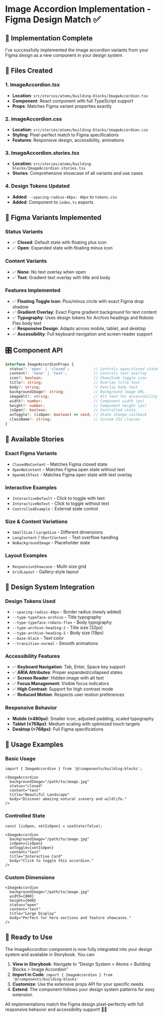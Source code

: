 # Image Accordion Implementation - Figma Design Match ✅

## 🎯 Implementation Complete

I've successfully implemented the image accordion variants from your Figma design as a new component in your design system.

## 📁 **Files Created**

### 1. **ImageAccordion.tsx**
- **Location**: `src/stories/atoms/building-blocks/ImageAccordion.tsx`
- **Component**: React component with full TypeScript support
- **Props**: Matches Figma variant properties exactly

### 2. **imageAccordion.css**
- **Location**: `src/stories/atoms/building-blocks/imageAccordion.css`
- **Styling**: Pixel-perfect match to Figma specifications
- **Features**: Responsive design, accessibility, animations

### 3. **ImageAccordion.stories.tsx**
- **Location**: `src/stories/atoms/building-blocks/ImageAccordion.stories.tsx`
- **Stories**: Comprehensive showcase of all variants and use cases

### 4. **Design Tokens Updated**
- **Added**: `--spacing-radius-48px: 48px` to `tokens.css`
- **Added**: Component to `index.ts` exports

## 🎨 **Figma Variants Implemented**

### **Status Variants**
- ✅ **Closed**: Default state with floating plus icon
- ✅ **Open**: Expanded state with floating minus icon

### **Content Variants**
- ✅ **None**: No text overlay when open
- ✅ **Text**: Gradient text overlay with title and body

### **Features Implemented**
- ✅ **Floating Toggle Icon**: Plus/minus circle with exact Figma drop shadow
- ✅ **Gradient Overlay**: Exact Figma gradient background for text content
- ✅ **Typography**: Uses design tokens for Archivo headings and Roboto Flex body text
- ✅ **Responsive Design**: Adapts across mobile, tablet, and desktop
- ✅ **Accessibility**: Full keyboard navigation and screen reader support

## 🎛️ **Component API**

```typescript
interface ImageAccordionProps {
  status?: 'open' | 'closed';           // Controls open/closed state
  content?: 'none' | 'text';            // Controls text overlay
  icon?: boolean;                       // Show/hide toggle icon
  title?: string;                       // Overlay title text
  body?: string;                        // Overlay body text
  backgroundImage?: string;             // Background image URL
  imageAlt?: string;                    // Alt text for accessibility
  width?: number;                       // Component width (px)
  height?: number;                      // Component height (px)
  isOpen?: boolean;                     // Controlled state
  onToggle?: (isOpen: boolean) => void; // State change callback
  className?: string;                   // Custom CSS classes
}
```

## 📖 **Available Stories**

### **Exact Figma Variants**
- `ClosedNoContent` - Matches Figma closed state
- `OpenNoContent` - Matches Figma open state without text
- `OpenWithText` - Matches Figma open state with text overlay

### **Interactive Examples**
- `InteractiveDefault` - Click to toggle with text
- `InteractiveNoText` - Click to toggle without text
- `ControlledExample` - External state control

### **Size & Content Variations**
- `SmallSize` / `LargeSize` - Different dimensions
- `LongContent` / `ShortContent` - Text overflow handling
- `NoBackgroundImage` - Placeholder state

### **Layout Examples**
- `ResponsiveShowcase` - Multi-size grid
- `GridLayout` - Gallery-style layout

## 🎯 **Design System Integration**

### **Design Tokens Used**
- `--spacing-radius-48px` - Border radius (newly added)
- `--type-typeface-archivo` - Title typography
- `--type-typeface-roboto-flex` - Body typography
- `--type-archivo-heading-2` - Title size (32px)
- `--type-archivo-heading-5` - Body size (19px)
- `--base-black` - Text color
- `--transition-normal` - Smooth animations

### **Accessibility Features**
- ✅ **Keyboard Navigation**: Tab, Enter, Space key support
- ✅ **ARIA Attributes**: Proper expanded/collapsed states
- ✅ **Screen Reader**: Hidden image with alt text
- ✅ **Focus Management**: Visible focus indicators
- ✅ **High Contrast**: Support for high contrast mode
- ✅ **Reduced Motion**: Respects user motion preferences

### **Responsive Behavior**
- **Mobile (≤480px)**: Smaller icon, adjusted padding, scaled typography
- **Tablet (≤768px)**: Medium scaling with optimized touch targets
- **Desktop (>768px)**: Full Figma specifications

## 🚀 **Usage Examples**

### **Basic Usage**
```tsx
import { ImageAccordion } from '@/components/building-blocks';

<ImageAccordion
  backgroundImage="/path/to/image.jpg"
  status="closed"
  content="text"
  title="Beautiful Landscape"
  body="Discover amazing natural scenery and wildlife."
/>
```

### **Controlled State**
```tsx
const [isOpen, setIsOpen] = useState(false);

<ImageAccordion
  backgroundImage="/path/to/image.jpg"
  isOpen={isOpen}
  onToggle={setIsOpen}
  content="text"
  title="Interactive Card"
  body="Click to toggle this accordion."
/>
```

### **Custom Dimensions**
```tsx
<ImageAccordion
  backgroundImage="/path/to/image.jpg"
  width={800}
  height={600}
  status="open"
  content="text"
  title="Large Display"
  body="Perfect for hero sections and feature showcases."
/>
```

## 🎉 **Ready to Use**

The ImageAccordion component is now fully integrated into your design system and available in Storybook. You can:

1. **View in Storybook**: Navigate to "Design System > Atoms > Building Blocks > Image Accordion"
2. **Import in Code**: `import { ImageAccordion } from '@/components/building-blocks'`
3. **Customize**: Use the extensive props API for your specific needs
4. **Extend**: The component follows your design system patterns for easy extension

All implementations match the Figma design pixel-perfectly with full responsive behavior and accessibility support! 🎨✨
